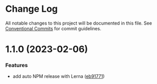 # Change Log

All notable changes to this project will be documented in this file.
See [Conventional Commits](https://conventionalcommits.org) for commit guidelines.

# 1.1.0 (2023-02-06)


### Features

* add auto NPM release with Lerna ([eb91771](https://github.com/xip-online-applications/scss-library/commit/eb917711f2d5650785566c8a71b2c780ab1bf136))
